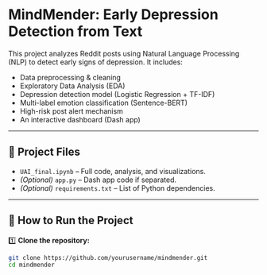# MindMender: Early Depression Detection from Text

This project analyzes Reddit posts using Natural Language Processing (NLP) to detect early signs of depression. It includes:

- Data preprocessing & cleaning
- Exploratory Data Analysis (EDA)
- Depression detection model (Logistic Regression + TF-IDF)
- Multi-label emotion classification (Sentence-BERT)
- High-risk post alert mechanism
- An interactive dashboard (Dash app)

---

## 🔗 Project Files

- `UAI_final.ipynb` – Full code, analysis, and visualizations.
- *(Optional)* `app.py` – Dash app code if separated.
- *(Optional)* `requirements.txt` – List of Python dependencies.

---

## 🚀 How to Run the Project

1️⃣ **Clone the repository:**

```bash
git clone https://github.com/yourusername/mindmender.git
cd mindmender
